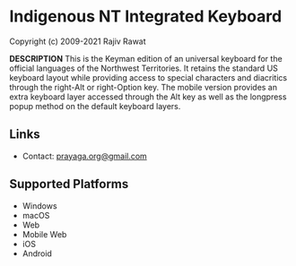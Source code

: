 Indigenous NT Integrated Keyboard
=====================

Copyright (c) 2009-2021 Rajiv Rawat

__DESCRIPTION__
This is the Keyman edition of an universal keyboard for the official languages of the Northwest Territories. It retains the standard US keyboard layout while providing access to special characters and diacritics through the right-Alt or right-Option key. The mobile version provides an extra keyboard layer accessed through the Alt key as well as the longpress popup method on the default keyboard layers.

Links
-----

 * Contact:  prayaga.org@gmail.com
 
Supported Platforms
-------------------
 * Windows
 * macOS
 * Web
 * Mobile Web
 * iOS
 * Android
